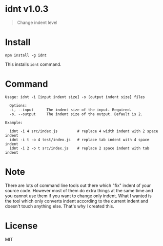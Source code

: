 # idnt v1.0.3

> Change indent level

# Install

    npm install -g idnt

This installs `idnt` command.

# Command

    Usage: idnt -i [input indent size] -o [output indent size] files

      Options:
      -i, --input      The indent size of the input. Required.
      -o, --output     The indent size of the output. Default is 2.

    Example:

      idnt -i 4 src/index.js         # replace 4 width indent with 2 space indent
      idnt -i t -o 4 test/index.js   # replace tab indent with 4 space indent
      idnt -i 2 -o t src/index.js    # replace 2 space indent with tab indent

# Note

There are lots of command line tools out there which "fix" indent of your source code. However most of them do extra things at the same time and you cannot use them if you want to change only indent. What I wanted is the tool which only converts indent according to the current indent and doesn't touch anything else. That's why I created this.

# License

MIT
